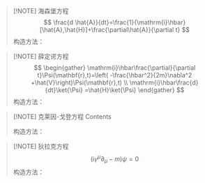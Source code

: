 
> [!NOTE] 海森堡方程
> $$
\frac{d \hat{A}}{dt}=\frac{1}{\mathrm{i}\hbar}[\hat{A},\hat{H}]+\frac{\partial\hat{A}}{\partial t}
> $$
> 构造方法：
> 


> [!NOTE] 薛定谔方程
> $$
\begin{gather}
\mathrm{i}\hbar\frac{\partial}{\partial t}\Psi(\mathbf{r},t)=\left( -\frac{\hbar^2}{2m}\nabla^2 +\hat{V}\right)\Psi(\mathbf{r},t) \\
\mathrm{i}\hbar\frac{d}{dt}\ket{\Psi} =\hat{H}\ket{\Psi}
\end{gather}
> $$
> 构造方法：


> [!NOTE] 克莱因-戈登方程
> Contents
> 
> 构造方法：


> [!NOTE] 狄拉克方程
> $$(\mathrm{i}\gamma^\mu \partial_{\mu}-m)\psi=0$$
> 构造方法：


